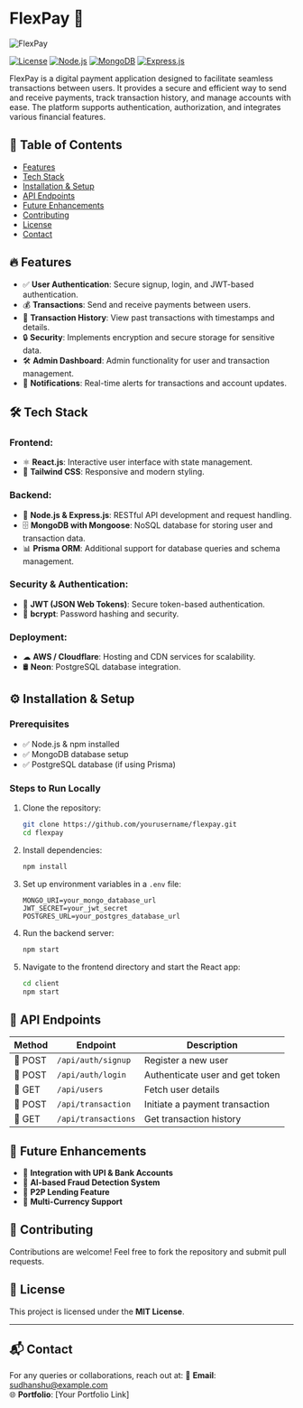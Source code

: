 # FlexPay 🚀

![FlexPay](https://your-logo-url.com/logo.png)

[![License](https://img.shields.io/badge/license-MIT-green.svg)](LICENSE)
[![Node.js](https://img.shields.io/badge/Node.js-18.x-green)](https://nodejs.org/)
[![MongoDB](https://img.shields.io/badge/MongoDB-Atlas-green)](https://www.mongodb.com/)
[![Express.js](https://img.shields.io/badge/Express.js-Framework-blue)](https://expressjs.com/)

FlexPay is a digital payment application designed to facilitate seamless transactions between users. It provides a secure and efficient way to send and receive payments, track transaction history, and manage accounts with ease. The platform supports authentication, authorization, and integrates various financial features.

## 📌 Table of Contents
- [Features](#features)
- [Tech Stack](#tech-stack)
- [Installation & Setup](#installation--setup)
- [API Endpoints](#api-endpoints)
- [Future Enhancements](#future-enhancements)
- [Contributing](#contributing)
- [License](#license)
- [Contact](#contact)

## 🔥 Features

- ✅ **User Authentication**: Secure signup, login, and JWT-based authentication.
- 💰 **Transactions**: Send and receive payments between users.
- 📜 **Transaction History**: View past transactions with timestamps and details.
- 🔒 **Security**: Implements encryption and secure storage for sensitive data.
- 🛠 **Admin Dashboard**: Admin functionality for user and transaction management.
- 🔔 **Notifications**: Real-time alerts for transactions and account updates.

## 🛠 Tech Stack

### Frontend:
- ⚛ **React.js**: Interactive user interface with state management.
- 🎨 **Tailwind CSS**: Responsive and modern styling.

### Backend:
- 🚀 **Node.js & Express.js**: RESTful API development and request handling.
- 🗄 **MongoDB with Mongoose**: NoSQL database for storing user and transaction data.
- 📊 **Prisma ORM**: Additional support for database queries and schema management.

### Security & Authentication:
- 🔑 **JWT (JSON Web Tokens)**: Secure token-based authentication.
- 🔐 **bcrypt**: Password hashing and security.

### Deployment:
- ☁ **AWS / Cloudflare**: Hosting and CDN services for scalability.
- 🛢 **Neon**: PostgreSQL database integration.

## ⚙ Installation & Setup

### Prerequisites
- ✅ Node.js & npm installed
- ✅ MongoDB database setup
- ✅ PostgreSQL database (if using Prisma)

### Steps to Run Locally

1. Clone the repository:
   ```sh
   git clone https://github.com/yourusername/flexpay.git
   cd flexpay
   ```

2. Install dependencies:
   ```sh
   npm install
   ```

3. Set up environment variables in a `.env` file:
   ```env
   MONGO_URI=your_mongo_database_url
   JWT_SECRET=your_jwt_secret
   POSTGRES_URL=your_postgres_database_url
   ```

4. Run the backend server:
   ```sh
   npm start
   ```

5. Navigate to the frontend directory and start the React app:
   ```sh
   cd client
   npm start
   ```

## 📡 API Endpoints

| Method | Endpoint            | Description                     |
|--------|---------------------|---------------------------------|
| 🔹 POST   | `/api/auth/signup`  | Register a new user            |
| 🔹 POST   | `/api/auth/login`   | Authenticate user and get token|
| 🔹 GET    | `/api/users`        | Fetch user details             |
| 🔹 POST   | `/api/transaction`  | Initiate a payment transaction |
| 🔹 GET    | `/api/transactions` | Get transaction history        |

## 🚀 Future Enhancements
- 🔗 **Integration with UPI & Bank Accounts**
- 🧠 **AI-based Fraud Detection System**
- 🤝 **P2P Lending Feature**
- 💱 **Multi-Currency Support**

## 🤝 Contributing
Contributions are welcome! Feel free to fork the repository and submit pull requests.

## 📜 License
This project is licensed under the **MIT License**.

---

## 📬 Contact
For any queries or collaborations, reach out at:
📧 **Email**: sudhanshu@example.com  
🌐 **Portfolio**: [Your Portfolio Link]  

